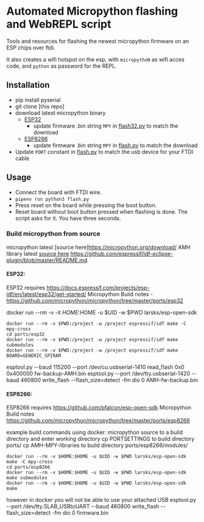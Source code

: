 # Automated Micropython flashing and WebREPL script
Tools and resources for flashing the newest micropython firmware on an ESP chips over ftdi. 

It also creates a wifi hotspot on the esp, with `micropythoN` as wifi acces code, and `python` as password for the REPL.

## Installation
- pip install pyserial
- git clone [this repo]
- download latest micropython binary
  - [ESP32](https://micropython.org/download/esp32spiram/)
    - update firmware .bin string `MPY` in [flash32.py](flash32.py) to match the download 
  - [ESP8266](https://micropython.org/download/esp8266/)
     - update firmware .bin string `MPY` in [flash.py](flash.py) to match the download 
- Update `PORT` constant in [flash.py](flash.py) to match the usb device for your FTDI cable

## Usage
- Connect the board with FTDI wire.
- `pipenv run python3 flash.py`
- Press reset on the board while pressing the boot button.
- Reset board without boot button pressed when flashing is done. The script asks for it. You have three seconds. 

### Build micropython from source 
micropython latest [source here]https://micropython.org/download/
AMH library latest [source here](https://github.com/antonvh/mpy-robot-tools/tree/master/mpy_robot_tools)
https://github.com/espressif/idf-eclipse-plugin/blob/master/README.md

#### ESP32:
ESP32 requires https://docs.espressif.com/projects/esp-idf/en/latest/esp32/get-started/
Micropython Build notes - https://github.com/micropython/micropython/tree/master/ports/esp32

docker run --rm -v -it $HOME:$HOME -u $UID -w $PWD larsks/esp-open-sdk
```
docker run --rm -v $PWD:/project -w /project espressif/idf make -C mpy-cross
cd ports/esp32
docker run --rm -v $PWD:/project -w /project espressif/idf make submodules
docker run --rm -v $PWD:/project -w /project espressif/idf make BOARD=GENERIC_SPIRAM
```
esptool.py --baud 115200 --port /dev/cu.usbserial-1410 read_flash 0x0 0x400000 fw-backup-AMH.bin
esptool.py --port /dev/tty.usbserial-1420 --baud 460800 write_flash --flash_size=detect -fm dio 0 AMH-fw-backup.bin

#### ESP8266:
ESP8266 requires https://github.com/pfalcon/esp-open-sdk 
Micropython Build notes https://github.com/micropython/micropython/tree/master/ports/esp8266 

example build commands using docker:
micropython source to a build directory and enter working directory
cp PORTSETTINGS to build directory ports/
cp AMH-MPY-libraries to build directory ports/esp8266/modules/

```
docker run --rm -v $HOME:$HOME -u $UID -w $PWD larsks/esp-open-sdk make -C mpy-cross
cd ports/esp8266
docker run --rm -v $HOME:$HOME -u $UID -w $PWD larsks/esp-open-sdk make submodules
docker run --rm -v $HOME:$HOME -u $UID -w $PWD larsks/esp-open-sdk make
```
however in docker you will not be able to use your attached USB
esptool.py --port /dev/tty.SLAB_USBtoUART --baud 460800 write_flash --flash_size=detect -fm dio 0 firmware.bin
